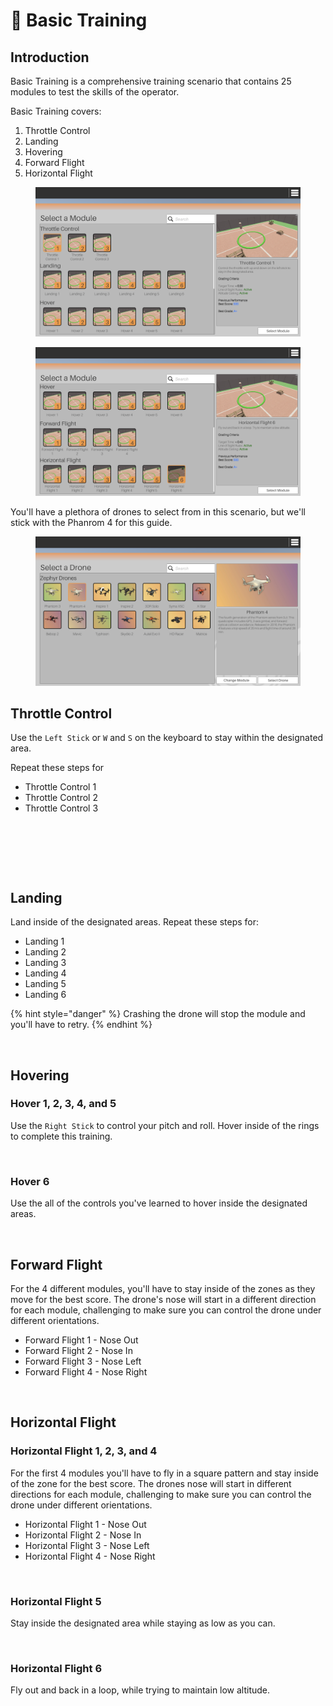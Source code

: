 # 🔰 Basic Training

## Introduction

Basic Training is a comprehensive training scenario that contains 25 modules to test the skills of the operator. &#x20;

Basic Training covers:

1. Throttle Control
2. Landing
3. Hovering
4. Forward Flight
5. Horizontal Flight

<figure><img src="../../.gitbook/assets/image (30).png" alt=""><figcaption></figcaption></figure>

<figure><img src="../../.gitbook/assets/image (46).png" alt=""><figcaption></figcaption></figure>

You'll have a plethora of drones to select from in this scenario, but we'll stick with the Phanrom 4 for this guide.

<figure><img src="../../.gitbook/assets/image (31).png" alt=""><figcaption></figcaption></figure>

## Throttle Control

Use the `Left Stick` or `W` and `S` on the keyboard to stay within the designated area.

Repeat these steps for

* Throttle Control 1
* Throttle Control 2
* Throttle Control 3

<figure><img src="../../.gitbook/assets/image (32).png" alt=""><figcaption></figcaption></figure>

<figure><img src="../../.gitbook/assets/image (34).png" alt=""><figcaption></figcaption></figure>

<figure><img src="../../.gitbook/assets/image (35).png" alt=""><figcaption></figcaption></figure>

## Landing

Land inside of the designated areas.  Repeat these steps for:

* Landing 1
* Landing 2
* Landing 3
* Landing 4
* Landing 5
* Landing 6

{% hint style="danger" %}
Crashing the drone will stop the module and you'll have to retry.
{% endhint %}

<figure><img src="../../.gitbook/assets/image (40).png" alt=""><figcaption></figcaption></figure>

## Hovering

### Hover 1, 2, 3, 4, and 5

Use the `Right Stick` to control your pitch and roll.  Hover inside of the rings to complete this training.

<figure><img src="../../.gitbook/assets/image (41).png" alt=""><figcaption></figcaption></figure>

### Hover 6

Use the all of the controls you've learned to hover inside the designated areas.&#x20;

<figure><img src="../../.gitbook/assets/image (42).png" alt=""><figcaption></figcaption></figure>

## Forward Flight

For the 4 different modules, you'll have to stay inside of the zones as they move for the best score.  The drone's nose will start in a different direction for each module, challenging to make sure you can control the drone under different orientations.

* Forward Flight 1 - Nose Out
* Forward Flight 2 - Nose In
* Forward Flight 3 - Nose Left
* Forward Flight 4 - Nose Right

<figure><img src="../../.gitbook/assets/image (43).png" alt=""><figcaption></figcaption></figure>

## Horizontal Flight

### Horizontal Flight 1, 2, 3, and 4

For the first 4  modules you'll have to fly in a square pattern and stay inside of the zone for the best score.  The drones nose will start in different directions for each module,  challenging to make sure you can control the drone under different orientations.

* Horizontal Flight 1 - Nose Out
* Horizontal Flight 2 - Nose In
* Horizontal Flight 3 - Nose Left
* Horizontal Flight 4 - Nose Right

<figure><img src="../../.gitbook/assets/image (45).png" alt=""><figcaption></figcaption></figure>

### Horizontal Flight 5

Stay inside the designated area while staying as low as you can.

<figure><img src="../../.gitbook/assets/image (47).png" alt=""><figcaption></figcaption></figure>

### Horizontal Flight 6

Fly out and back in a loop, while trying to maintain low altitude.

<figure><img src="../../.gitbook/assets/image (48).png" alt=""><figcaption></figcaption></figure>
